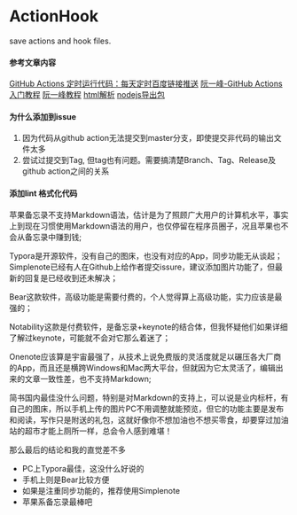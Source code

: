 # ActionHook
save actions and hook files.


#### 参考文章内容
[GitHub Actions 定时运行代码：每天定时百度链接推送](https://xugaoyi.com/pages/f44d2f9ad04ab8d3/)
[阮一峰-GitHub Actions 入门教程](http://www.ruanyifeng.com/blog/2019/09/getting-started-with-github-actions.html)
[阮一峰教程](http://www.ruanyifeng.com/blog/2019/09/getting-started-with-github-actions.html)
[html解析](https://blog.csdn.net/u011127019/article/details/52383685)
[nodejs导出包](https://blog.csdn.net/jaketseng/article/details/77865375)


#### 为什么添加到issue
1. 因为代码从github action无法提交到master分支，即使提交非代码的输出文件太多
2. 尝试过提交到Tag, 但tag也有问题。需要搞清楚Branch、Tag、Release及github action之间的关系

#### 添加lint 格式化代码

苹果备忘录不支持Markdown语法，估计是为了照顾广大用户的计算机水平，事实上到现在习惯使用Markdown语法的用户，也仅停留在程序员圈子，况且苹果也不会从备忘录中赚到钱; 

Typora是开源软件，没有自己的图床，也没有对应的App，同步功能无从谈起；Simplenote已经有人在Github上给作者提交issure，建议添加图片功能了，但最新的回复是已经收到还未解决；

Bear这款软件，高级功能是需要付费的，个人觉得算上高级功能，实力应该是最强的；

Notability这款是付费软件，是备忘录+keynote的结合体，但我怀疑他们如果详细了解过keynote，可能就不会对它那么着迷了；

Onenote应该算是宇宙最强了，从技术上说免费版的灵活度就足以碾压各大厂商的App，而且还是横跨Windows和Mac两大平台，但就因为它太灵活了，编辑出来的文章一致性差，也不支持Markdown; 

简书国内最佳没什么问题，特别是对Markdown的支持上，可以说是业内标杆，有自己的图床，所以手机上传的图片PC不用调整就能预览，但它的功能主要是发布和阅读，写作只是附送的礼包，这就好像你不想加油也不想买零食，却要穿过加油站的超市才能上厕所一样，总会令人感到难堪！

那么最后的结论和我的直觉差不多
- PC上Typora最佳，这没什么好说的
- 手机上则是Bear比较方便
- 如果是注重同步功能的，推荐使用Simplenote
- 苹果系备忘录最棒吧